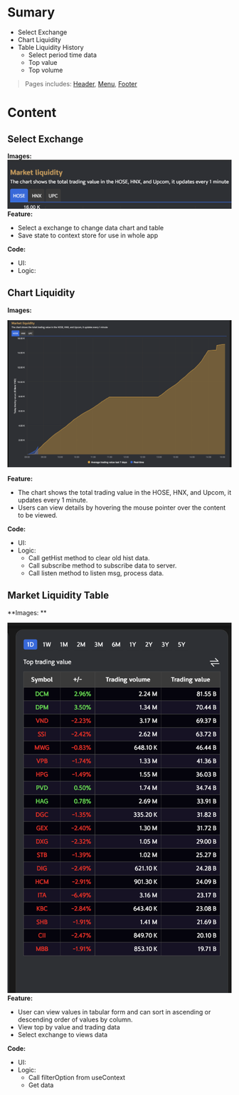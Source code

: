 # Sumary
- Select Exchange
- Chart Liquidity
- Table Liquidity History
	- Select period time data
	- Top value
	- Top volume

> Pages includes: [Header](../../Common%20UI/Header.md), [Menu](../../Common%20UI/Menu.md), [Footer](../../Common%20UI/Footer.md) 

# Content

## Select Exchange
**Images:** 
![](images/market-liquidity-select-exchange.png)
**Feature:** 
- Select a exchange to change data chart and table
- Save state to context store for use in whole app

**Code:** 
- UI: 
- Logic: 

## Chart Liquidity
**Images:**

![](images/market-liquidity-chart.png)

**Feature:** 
- The chart shows the total trading value in the HOSE, HNX, and Upcom, it updates every 1 minute.
- Users can view details by hovering the mouse pointer over the content to be viewed.

**Code:** 
- UI: 
- Logic: 
	 - Call getHist method to clear old hist data. 
	 - Call subscribe method to subscribe data to server.
	 - Call listen method to listen msg, process data.

## Market Liquidity Table

**Images: **

![](../../../Screen%20Shot%202022-08-29%20at%2009.22.46.png)
**Feature:** 
- User can view values in tabular form and can sort in ascending or descending order of values by column.
- View top by value and trading data
- Select exchange to views data

**Code:**
- UI:
- Logic:
	- Call filterOption from useContext
	- Get data
